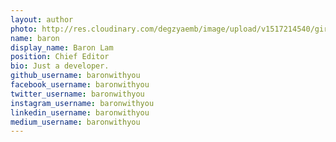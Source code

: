 ```yaml
---
layout: author
photo: http://res.cloudinary.com/degzyaemb/image/upload/v1517214540/girl_ksxml9.jpg
name: baron
display_name: Baron Lam
position: Chief Editor
bio: Just a developer.
github_username: baronwithyou
facebook_username: baronwithyou
twitter_username: baronwithyou
instagram_username: baronwithyou
linkedin_username: baronwithyou
medium_username: baronwithyou
---
```


